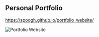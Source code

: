## Personal Portfolio
https://spoogh.github.io/portfolio_website/

![Portfolio Website](https://i.ibb.co/WgPMpts/image.png)
